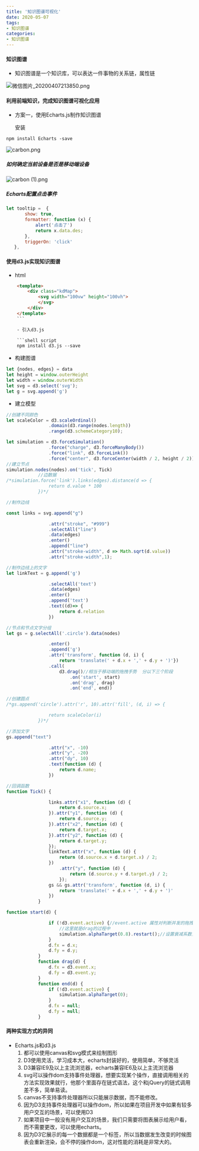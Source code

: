 ```yaml
---
title: '知识图谱可视化'
date: 2020-05-07
tags:
- 知识图谱
categories:
- 知识图谱
---
```


#### 知识图谱

* 知识图谱是一个知识库，可以表达一件事物的关系链，属性链

![微信图片_20200407213850.png](https://i.loli.net/2020/04/07/GFZMHPwuE4jvBpR.png)

#### 利用前端知识，完成知识图谱可视化应用

* 方案一，使用Echarts.js制作知识图谱

    安装

 ```shell script
 npm install Echarts -save

```

![carbon.png](https://i.loli.net/2020/04/07/U3eoQkVqlF9CTfM.png)

##### 如何确定当前设备是否是移动端设备

![carbon (1).png](https://i.loli.net/2020/04/07/h1mTNSZQ98d3Lw6.png)

##### Echarts配置点击事件

 ```javascript 1.8
let tooltip =  {
        show: true,
        formatter: function (x) {
            alert('点击了')
            return x.data.des;
        },
        triggerOn: 'click'
    },
```

#### 使用d3.js实现知识图谱

* html

``` html
    <template>
        <div class="kdMap">
            <svg width="100vw" height="100vh">
            </svg>
        </div>
    </template>
    ```

    - 引入d3.js

    ```shell script
    npm install d3.js --save

```

* 构建图谱

```javascript 1.8
let {nodes, edges} = data
let height = window.outerHeight
let width = window.outerWidth
let svg = d3.select('svg');
let g = svg.append('g')
```

* 建立模型

```javascript 1.8
//创建不同颜色
let scaleColor = d3.scaleOrdinal()
                .domain(d3.range(nodes.length))
                .range(d3.schemeCategory10);

let simulation = d3.forceSimulation()
                .force("charge", d3.forceManyBody())
                .force("link", d3.forceLink())
                .force("center", d3.forceCenter(width / 2, height / 2));
//建立节点
simulation.nodes(nodes).on('tick', Tick)
            //边数据
/*simulation.force('link').links(edges).distance(d => {
                return d.value * 100
            })*/

```

```javascript 1.8
//制作边线

const links = svg.append("g")

                .attr("stroke", "#999")
                .selectAll("line")
                .data(edges)
                .enter()
                .append("line")
                .attr("stroke-width", d => Math.sqrt(d.value))
                .attr("stroke-width",1);

//制作边线上的文字
let linkText = g.append('g')

                .selectAll('text')
                .data(edges)
                .enter()
                .append('text')
                .text((d)=> {
                    return d.relation
                })

//节点和节点文字分组
let gs = g.selectAll('.circle').data(nodes)

                .enter()
                .append('g')
                .attr('transform', function (d, i) {
                    return 'translate(' + d.x + ',' + d.y + ')'})
                .call(
                    d3.drag()//相当于移动端的拖拽手势  分以下三个阶段
                        .on('start', start)
                        .on('drag', drag)
                        .on('end', end))

//创建圆点
/*gs.append('circle').attr('r', 10).attr('fill', (d, i) => {

                return scaleColor(i)
            })*/

//添加文字
gs.append("text")

                .attr("x", -10)
                .attr("y", -20)
                .attr("dy", 10)
                .text(function (d) {
                    return d.name;
                })

//回调函数
function Tick() {

                links.attr("x1", function (d) {
                    return d.source.x;
                }).attr("y1", function (d) {
                    return d.source.y;
                }).attr("x2", function (d) {
                    return d.target.x;
                }).attr("y2", function (d) {
                    return d.target.y;
                });
                linkText.attr("x", function (d) {
                    return (d.source.x + d.target.x) / 2;
                })
                    .attr("y", function (d) {
                        return (d.source.y + d.target.y) / 2;
                    });
                gs && gs.attr('transform', function (d, i) {
                    return 'translate(' + d.x + ',' + d.y + ')'
                })
            }

function start(d) {

                if (!d3.event.active) {//event.active 属性对判断并发的拖拽手势序列中的 start 事件和 end 事件: 在拖拽手势开始时为0，在拖拽结束最后一个手势事件时为0
                    //这里就是drag的过程中
                    simulation.alphaTarget(0.8).restart();//设置衰减系数，对节点位置移动过程的模拟，数值越高移动越快，数值范围[0，1]
                }
                d.fx = d.x;
                d.fy = d.y;
            }
            function drag(d) {
                d.fx = d3.event.x;
                d.fy = d3.event.y;
            }
            function end(d) {
                if (!d3.event.active) {
                    simulation.alphaTarget(0);
                }
                d.fx = null;
                d.fy = null;
            }

```

#### 两种实现方式的异同

* Echarts.js和d3.js
    1. 都可以使用canvas和svg模式来绘制图形
    2. D3使用灵活，学习成本大，echarts封装好的，使用简单，不够灵活
    3. D3兼容IE9及以上主流浏览器，echarts兼容IE6及以上主流浏览器
    4. svg可以操作dom支持事件处理器，想要实现某个操作，直接调用相关的方法实现效果就行，他那个里面存在链式语法，这个和jQuery的链式调用差不多，简单易读。
    5. canvas不支持事件处理器所以只能展示数据，而不能修改。
    6. 因为D3支持事件处理器可以操作dom，所以如果在项目开发中如果有较多用户交互的场景，可以使用D3
    7. 如果项目中一般没有用户交互的场景，我们只需要将图表展示给用户看，而不需要更改，可以使用echarts。
    8. 因为D3它展示的每一个数据都是一个标签，所以当数据发生改变的时候图表会重新渲染，会不停的操作dom，这对性能的消耗是非常大的。
